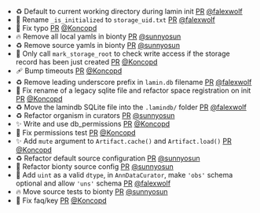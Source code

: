 - ♻️ Default to current working directory during lamin init [PR](https://github.com/laminlabs/lamindb-setup/pull/1002) [@falexwolf](https://github.com/falexwolf)
- 🚚 Rename `_is_initialized` to `storage_uid.txt` [PR](https://github.com/laminlabs/lamindb-setup/pull/997) [@falexwolf](https://github.com/falexwolf)
- 🐛 Fix typo [PR](https://github.com/laminlabs/lamindb-setup/pull/1001) [@Koncopd](https://github.com/Koncopd)
- 🔥 Remove all local yamls in bionty [PR](https://github.com/laminlabs/lamindb/pull/2581) [@sunnyosun](https://github.com/sunnyosun)
- ♻️ Remove source yamls in bionty [PR](https://github.com/laminlabs/lamindb-setup/pull/1000) [@sunnyosun](https://github.com/sunnyosun)
- 🐛 Only call `mark_storage_root` to check write access if the storage record has been just created [PR](https://github.com/laminlabs/lamindb-setup/pull/999) [@Koncopd](https://github.com/Koncopd)
- 🩹 Bump timeouts [PR](https://github.com/laminlabs/lamindb-setup/pull/998) [@Koncopd](https://github.com/Koncopd)
- ♻️ Remove leading underscore prefix in `lamin.db` filename [PR](https://github.com/laminlabs/lamindb-setup/pull/996) [@falexwolf](https://github.com/falexwolf)
- 🐛 Fix rename of a legacy sqlite file and refactor space registration on init [PR](https://github.com/laminlabs/lamindb-setup/pull/995) [@Koncopd](https://github.com/Koncopd)
- ♻️ Move the lamindb SQLite file into the `.lamindb/` folder [PR](https://github.com/laminlabs/lamindb-setup/pull/993) [@falexwolf](https://github.com/falexwolf)
- ♻️ Refactor organism in curators [PR](https://github.com/laminlabs/lamindb/pull/2573) [@sunnyosun](https://github.com/sunnyosun)
- ✨ Write and use db_permissions [PR](https://github.com/laminlabs/lamindb-setup/pull/994) [@Koncopd](https://github.com/Koncopd)
- 💚 Fix permissions test [PR](https://github.com/laminlabs/lamindb/pull/2577) [@Koncopd](https://github.com/Koncopd)
- ✨ Add `mute` argument to `Artifact.cache()` and `Artifact.load()` [PR](https://github.com/laminlabs/lamindb/pull/2575) [@Koncopd](https://github.com/Koncopd)
- ♻️ Refactor default source configuration [PR](https://github.com/laminlabs/lamindb/pull/2572) [@sunnyosun](https://github.com/sunnyosun)
- 🚚 Refactor bionty source config [PR](https://github.com/laminlabs/lamindb-setup/pull/992) [@sunnyosun](https://github.com/sunnyosun)
- 🚸 Add `uint` as a valid `dtype`, in `AnnDataCurator`, make `'obs'` schema optional and allow `'uns'` schema [PR](https://github.com/laminlabs/lamindb/pull/2569) [@falexwolf](https://github.com/falexwolf)
- 🔥 Move source tests to bionty [PR](https://github.com/laminlabs/lamindb/pull/2571) [@sunnyosun](https://github.com/sunnyosun)
- 📝 Fix faq/key [PR](https://github.com/laminlabs/lamindb/pull/2570) [@Koncopd](https://github.com/Koncopd)
